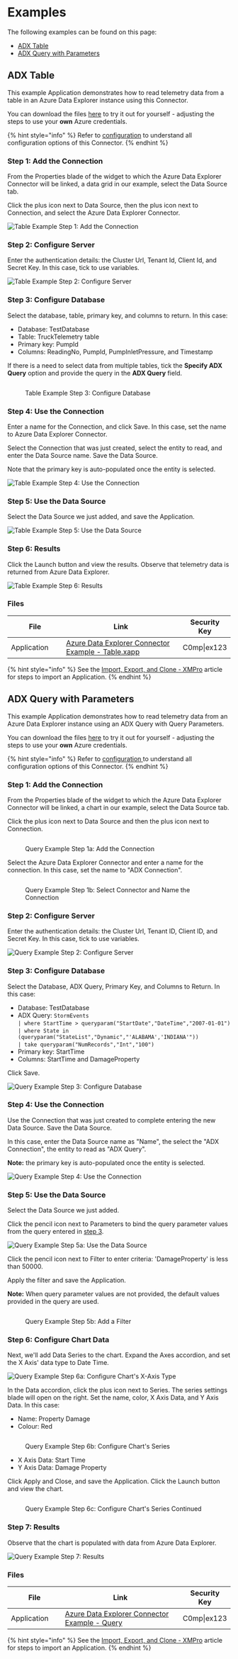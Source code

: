 # Examples

The following examples can be found on this page:

* [ADX Table](examples.md#adx-table)
* [ADX Query with Parameters](examples.md#adx-query-with-parameters)

## ADX Table

This example Application demonstrates how to read telemetry data from a table in an Azure Data Explorer instance using this Connector.&#x20;

You can download the files [here](examples.md#step-4-use-the-connection) to try it out for yourself - adjusting the steps to use your **own** Azure credentials.&#x20;

{% hint style="info" %}
Refer to [configuration](broken-reference) to understand all configuration options of this Connector.
{% endhint %}

### Step 1: Add the Connection

From the Properties blade of the widget to which the Azure Data Explorer Connector will be linked, a data grid in our example, select the Data Source tab.&#x20;

Click the plus icon next to Data Source, then the plus icon next to Connection, and select the Azure Data Explorer Connector.

![Table Example Step 1: Add the Connection](<../../../../../.gitbook/assets/Azure Data Explorer Connector Example - Table - Step 1.gif>)

### Step 2: Configure Server

Enter the authentication details: the Cluster Url, Tenant Id, Client Id, and Secret Key. In this case, tick to use variables.

![Table Example Step 2: Configure Server](<../../../../../.gitbook/assets/Azure Data Explorer Connector Example - Table - Step 2.gif>)

### Step 3: Configure Database

Select the database, table, primary key, and columns to return. In this case:

* Database: TestDatabase
* Table: TruckTelemetry table
* Primary key: PumpId
* Columns: ReadingNo, PumpId, PumpInletPressure, and Timestamp&#x20;

If there is a need to select data from multiple tables, tick the **Specify ADX Query** option and provide the query in the **ADX Query** field.&#x20;

<figure><img src="../../../../../.gitbook/assets/Azure Data Explorer Connector Example - Table - Step 3.gif" alt=""><figcaption><p>Table Example Step 3: Configure Database</p></figcaption></figure>

### Step 4: Use the Connection

Enter a name for the Connection, and click Save. In this case, set the name to Azure Data Explorer Connector.

Select the Connection that was just created, select the entity to read, and enter the Data Source name. Save the Data Source.

Note that the primary key is auto-populated once the entity is selected.&#x20;

![Table Example Step 4: Use the Connection](<../../../../../.gitbook/assets/Azure Data Explorer Connector Example - Table - Step 4.gif>)

### Step 5: Use the Data Source

Select the Data Source we just added, and save the Application.

![Table Example Step 5: Use the Data Source](<../../../../../.gitbook/assets/Azure Data Explorer Connector Example - Table - Step 5.gif>)

### Step 6: Results

Click the Launch button and view the results. Observe that telemetry data is returned from Azure Data Explorer.

![Table Example Step 6: Results](<../../../../../.gitbook/assets/Azure Data Explorer Connector Example - Table - Step 6.gif>)

### Files

<table><thead><tr><th width="137.33333333333331">File</th><th width="450" data-type="files">Link</th><th>Security Key</th></tr></thead><tbody><tr><td>Application</td><td><a href="../../../../../.gitbook/assets/Azure Data Explorer Connector Example - Table.xapp">Azure Data Explorer Connector Example - Table.xapp</a></td><td>C0mp|ex123</td></tr></tbody></table>

{% hint style="info" %}
See the [Import, Export, and Clone - XMPro](https://documentation.xmpro.com/how-tos/import-export-and-clone#importing) article for steps to import an Application.
{% endhint %}

## ADX Query with Parameters

This example Application demonstrates how to read telemetry data from an Azure Data Explorer instance using an ADX Query with Query Parameters.&#x20;

You can download the files [here](examples.md#files-1) to try it out for yourself - adjusting the steps to use your **own** Azure credentials.&#x20;

{% hint style="info" %}
Refer to [configuration ](broken-reference)to understand all configuration options of this Connector.
{% endhint %}

### Step 1: Add the Connection

From the Properties blade of the widget to which the Azure Data Explorer Connector will be linked, a chart in our example, select the Data Source tab.&#x20;

Click the plus icon next to Data Source and then the plus icon next to Connection.

<figure><img src="../../../../../.gitbook/assets/Azure Data Explorer Connector Example - Query with Parameters - Step 1.png" alt=""><figcaption><p>Query Example Step 1a: Add the Connection</p></figcaption></figure>

Select the Azure Data Explorer Connector and enter a name for the connection. In this case, set the name to "ADX Connection".

<figure><img src="../../../../../.gitbook/assets/Azure Data Explorer Connector Example - Query with Parameters - Step 1a.png" alt=""><figcaption><p>Query Example Step 1b: Select Connector and Name the Connection</p></figcaption></figure>

### Step 2: Configure Server

Enter the authentication details: the Cluster Url, Tenant ID, Client ID, and Secret Key. In this case, tick to use variables.

![Query Example Step 2: Configure Server](<../../../../../.gitbook/assets/Azure Data Explorer Connector Example - Query with Parameters - Step 2.png>)

### Step 3: Configure Database

Select the Database, ADX Query, Primary Key, and Columns to Return. In this case:

* Database: TestDatabase
* ADX Query: `StormEvents` \
  `| where StartTime > queryparam("StartDate","DateTime","2007-01-01")` \
  `| where State in (queryparam("StateList","Dynamic","'ALABAMA','INDIANA'"))`\
  `| take queryparam("NumRecords","Int","100")`
* Primary key: StartTime
* Columns: StartTime and DamageProperty&#x20;

Click Save.

![Query Example Step 3: Configure Database](<../../../../../.gitbook/assets/Azure Data Explorer Connector Example - Query with Parameters - Step 3.png>)

### Step 4: Use the Connection

Use the Connection that was just created to complete entering the new Data Source. Save the Data Source.

In this case, enter the Data Source name as "Name", the select the "ADX Connection", the entity to read as "ADX Query".&#x20;

**Note:** the primary key is auto-populated once the entity is selected.&#x20;

![Query Example Step 4: Use the Connection](<../../../../../.gitbook/assets/Azure Data Explorer Connector Example - Query with Parameters - Step 4.png>)

### Step 5: Use the Data Source

Select the Data Source we just added.&#x20;

Click the pencil icon next to Parameters to bind the query parameter values from the query entered in [step 3](examples.md#step-3-configure-database-1).

![Query Example Step 5a: Use the Data Source](<../../../../../.gitbook/assets/Azure Data Explorer Connector Example - Query with Parameters - Step 5.png>)

Click the pencil icon next to Filter to enter criteria: 'DamageProperty' is less than 50000.

Apply the filter and save the Application.

**Note:** When query parameter values are not provided, the default values provided in the query are used.

<figure><img src="../../../../../.gitbook/assets/Azure Data Explorer Connector Example - Query with Parameters - Step 5a.png" alt=""><figcaption><p>Query Example Step 5b: Add a Filter</p></figcaption></figure>

### Step 6: Configure Chart Data

Next, we'll add Data Series to the chart. Expand the Axes accordion, and set the X Axis' data type to Date Time.&#x20;

![Query Example Step 6a: Configure Chart's X-Axis Type](<../../../../../.gitbook/assets/Azure Data Explorer Connector Example - Query with Parameters - Step 6.png>)

In the Data accordion, click the plus icon next to Series. The series settings blade will open on the right. Set the name, color, X Axis Data, and Y Axis Data. In this case:

* Name: Property Damage
* Colour: Red

<figure><img src="../../../../../.gitbook/assets/Azure Data Explorer Connector Example - Query with Parameters - Step 6a.png" alt=""><figcaption><p>Query Example Step 6b: Configure Chart's Series</p></figcaption></figure>

* X Axis Data: Start Time
* Y Axis Data: Damage Property

Click Apply and Close, and save the Application. Click the Launch button and view the chart.&#x20;

<figure><img src="../../../../../.gitbook/assets/Azure Data Explorer Connector Example - Query with Parameters - Step 6b.png" alt=""><figcaption><p>Query Example Step 6c: Configure Chart's Series Continued</p></figcaption></figure>

### Step 7: Results

Observe that the chart is populated with data from Azure Data Explorer.

![Query Example Step 7: Results](<../../../../../.gitbook/assets/Azure Data Explorer Connector Example - Query with Parameters - Step 7.png>)

### Files

<table><thead><tr><th width="133">File</th><th width="467.7642469348242" data-type="files">Link</th><th>Security Key</th></tr></thead><tbody><tr><td>Application</td><td><a href="../../../../../.gitbook/assets/Azure Data Explorer Connector Example - Query">Azure Data Explorer Connector Example - Query</a></td><td>C0mp|ex123</td></tr></tbody></table>

{% hint style="info" %}
See the [Import, Export, and Clone - XMPro](https://documentation.xmpro.com/how-tos/import-export-and-clone#importing) article for steps to import an Application.
{% endhint %}
